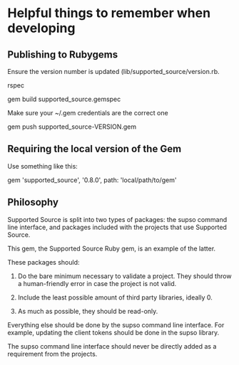 # Helpful things to remember when developing

## Publishing to Rubygems

Ensure the version number is updated (lib/supported_source/version.rb.

rspec

gem build supported_source.gemspec

Make sure your ~/.gem credentials are the correct one

gem push supported_source-VERSION.gem

## Requiring the local version of the Gem

Use something like this:

gem 'supported_source', '0.8.0', path: 'local/path/to/gem'


## Philosophy

Supported Source is split into two types of packages: the supso command line interface,
and packages included with the projects that use Supported Source.

This gem, the Supported Source Ruby gem, is an example of the latter.

These packages should:

1. Do the bare minimum necessary to validate a project. They should throw a human-friendly error
in case the project is not valid.

2. Include the least possible amount of third party libraries, ideally 0.

3. As much as possible, they should be read-only.

Everything else should be done by the supso command line interface. For example, updating the client tokens should be 
done in the supso library.

The supso command line interface should never be directly added as a requirement from the projects.
